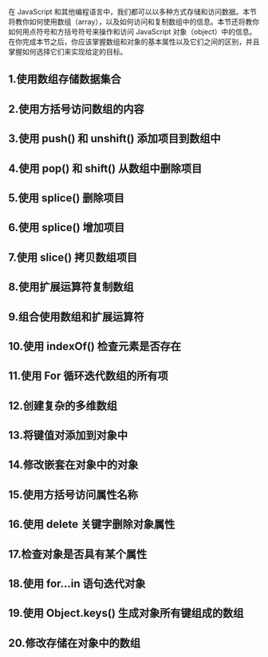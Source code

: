 在 JavaScript 和其他编程语言中，我们都可以以多种方式存储和访问数据。本节将教你如何使用数组（array），以及如何访问和复制数组中的信息。本节还将教你如何用点符号和方括号符号来操作和访问 JavaScript 对象（object）中的信息。在你完成本节之后，你应该掌握数组和对象的基本属性以及它们之间的区别，并且掌握如何选择它们来实现给定的目标。

## 1.使用数组存储数据集合
## 2.使用方括号访问数组的内容
## 3.使用 push() 和 unshift() 添加项目到数组中
## 4.使用 pop() 和 shift() 从数组中删除项目
## 5.使用 splice() 删除项目
## 6.使用 splice() 增加项目
## 7.使用 slice() 拷贝数组项目
## 8.使用扩展运算符复制数组
## 9.组合使用数组和扩展运算符
## 10.使用 indexOf() 检查元素是否存在
## 11.使用 For 循环迭代数组的所有项
## 12.创建复杂的多维数组
## 13.将键值对添加到对象中
## 14.修改嵌套在对象中的对象
## 15.使用方括号访问属性名称
## 16.使用 delete 关键字删除对象属性
## 17.检查对象是否具有某个属性
## 18.使用 for...in 语句迭代对象
## 19.使用 Object.keys() 生成对象所有键组成的数组
## 20.修改存储在对象中的数组
